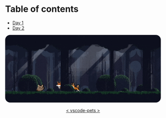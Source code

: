 # Table of contents

- [Day 1](./logs/day-1/README.md)
- [Day 2](./logs/day-2/README.md)



<p align="center">
    <img style="border-radius: 1rem;" src="img/0.1.gif">
</p>
<p align="center">
    <a href="https://marketplace.visualstudio.com/items?itemName=tonybaloney.vscode-pets">< vscode-pets ></a>
</p>
